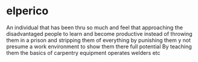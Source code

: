 # elperico
An individual that has been thru so much and feel that approaching the disadvantaged people to learn and become productive instead of throwing them in a prison and stripping them of everything by punishing them y not presume a work environment to show them there full potential
By teaching them the basics of carpentry equipment operates welders etc
